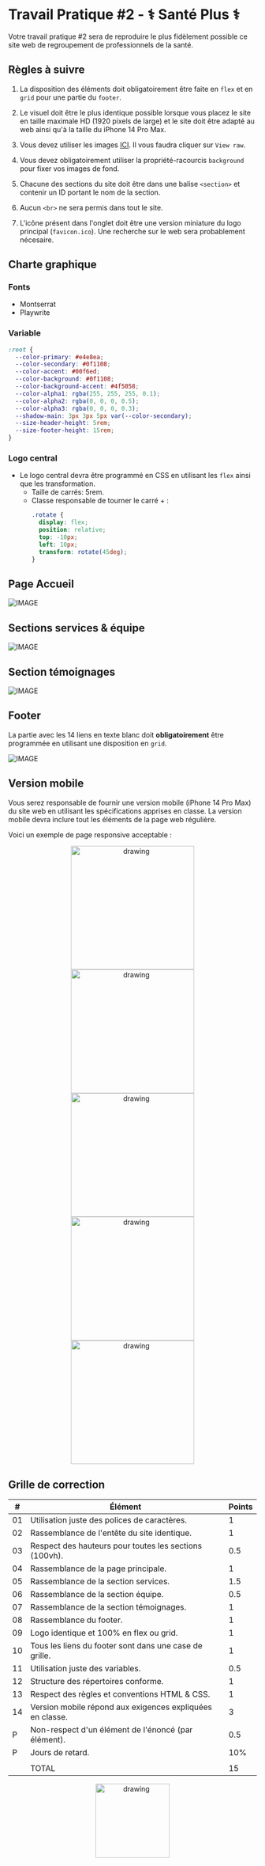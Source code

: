 # Travail Pratique #2 - ⚕️ Santé Plus ⚕️

Votre travail pratique #2 sera de reproduire le plus fidèlement possible ce site web de regroupement de professionnels de la santé.

## Règles à suivre

1. La disposition des éléments doit obligatoirement être faite en `flex` et en `grid` pour une partie du `footer`.

2. Le visuel doit être le plus identique possible lorsque vous placez le site en taille maximale HD (1920 pixels de large) et le site doit être adapté au web ainsi qu'à la taille du iPhone 14 Pro Max.

3. Vous devez utiliser les images [ICI](./_bin/images.zip). Il vous faudra cliquer sur `View raw`.

4. Vous devez obligatoirement utiliser la propriété-racourcis `background` pour fixer vos images de fond.

5. Chacune des sections du site doit être dans une balise `<section>` et contenir un ID portant le nom de la section.

6. Aucun `<br>` ne sera permis dans tout le site.

7. L'icône présent dans l'onglet doit être une version miniature du logo principal (`favicon.ico`). Une recherche sur le web sera probablement nécesaire.

## Charte graphique

### Fonts

- Montserrat
- Playwrite

### Variable

```css
:root {
  --color-primary: #e4e8ea;
  --color-secondary: #0f1108;
  --color-accent: #00f6ed;
  --color-background: #0f1108;
  --color-background-accent: #4f5058;
  --color-alpha1: rgba(255, 255, 255, 0.1);
  --color-alpha2: rgba(0, 0, 0, 0.5);
  --color-alpha3: rgba(0, 0, 0, 0.3);
  --shadow-main: 3px 3px 5px var(--color-secondary);
  --size-header-height: 5rem;
  --size-footer-height: 15rem;
}
```

### Logo central

- Le logo central devra être programmé en CSS en utilisant les `flex` ainsi que les transformation.
  - Taille de carrés: 5rem.
  - Classe responsable de tourner le carré + :
    ```css
    .rotate {
      display: flex;
      position: relative;
      top: -10px;
      left: 10px;
      transform: rotate(45deg);
    }
    ```

## Page Accueil

![IMAGE](./images/1.png)

## Sections services & équipe

![IMAGE](./images/2.png)

## Section témoignages

![IMAGE](./images/3.png)

## Footer

La partie avec les 14 liens en texte blanc doit **obligatoirement** être programmée en utilisant une disposition en `grid`.

![IMAGE](./images/4.png)

## Version mobile

Vous serez responsable de fournir une version mobile (iPhone 14 Pro Max) du site web en utilisant les spécifications apprises en classe. La version mobile devra inclure tout les éléments de la page web régulière.

Voici un exemple de page responsive acceptable :

<p align="Center" style="margin:0"><img src="./images/5.png" alt="drawing" width="250"/></p>
<p align="Center" style="margin:0"><img src="./images/6.png" alt="drawing" width="250"/></p>
<p align="Center" style="margin:0"><img src="./images/7.png" alt="drawing" width="250"/></p>
<p align="Center" style="margin:0"><img src="./images/9.png" alt="drawing" width="250"/></p>
<p align="Center" style="margin:0"><img src="./images/8.png" alt="drawing" width="250"/></p>

## Grille de correction

| #   | Élément                                                   | Points |
| --- | --------------------------------------------------------- | ------ |
| 01  | Utilisation juste des polices de caractères.              | 1      |
| 02  | Rassemblance de l'entête du site identique.               | 1      |
| 03  | Respect des hauteurs pour toutes les sections (100vh).    | 0.5    |
| 04  | Rassemblance de la page principale.                       | 1      |
| 05  | Rassemblance de la section services.                      | 1.5    |
| 06  | Rassemblance de la section équipe.                        | 0.5    |
| 07  | Rassemblance de la section témoignages.                   | 1      |
| 08  | Rassemblance du footer.                                   | 1      |
| 09  | Logo identique et 100% en flex ou grid.                   | 1      |
| 10  | Tous les liens du footer sont dans une case de grille.    | 1      |
| 11  | Utilisation juste des variables.                          | 0.5    |
| 12  | Structure des répertoires conforme.                       | 1      |
| 13  | Respect des règles et conventions HTML & CSS.             | 1      |
| 14  | Version mobile répond aux exigences expliquées en classe. | 3      |
| P   | Non-respect d'un élément de l'énoncé (par élément).       | 0.5    |
| P   | Jours de retard.                                          | 10%    |
|     |
|     | TOTAL                                                     | 15     |

<p align="Center"><img src="./images/end.png" alt="drawing" width="150"/></p>
